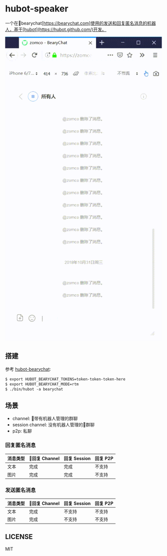 # hubot-speaker

一个在bearychat[https://bearychat.com]使用的发送和回复匿名消息的机器人，基于[hubot](https://hubot.github.com/)开发。

![](resources/example.gif)

## 搭建

参考 [hubot-bearychat](https://github.com/bearyinnovative/hubot-bearychat):

    $ export HUBOT_BEARYCHAT_TOKENS=token-token-token-here
    $ export HUBOT_BEARYCHAT_MODE=rtm
    $ ./bin/hubot -a bearychat

## 场景

* channel: 带有机器人管理的群聊
* session channel: 没有机器人管理的群聊
* p2p: 私聊

### 回复匿名消息

| 消息类型 | 回复 Channel | 回复 Session | 回复 P2P     |
| ------- | ----------- | ----------- | -----------  |
| 文本    | 完成         | 完成         | 不支持        | 
| 图片    | 完成         | 完成         | 不支持        |

### 发送匿名消息

| 消息类型 | 回复 Channel | 回复 Session | 回复 P2P     |
| ------- | ----------- | ----------- | -----------  |
| 文本    | 完成         | 不支持       | 不支持        | 
| 图片    | 完成         | 不支持       | 不支持        |

## LICENSE

MIT